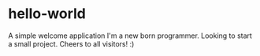 # hello-world
A simple welcome application
I'm a new born programmer. Looking to start a small project. Cheers to all visitors! :)
